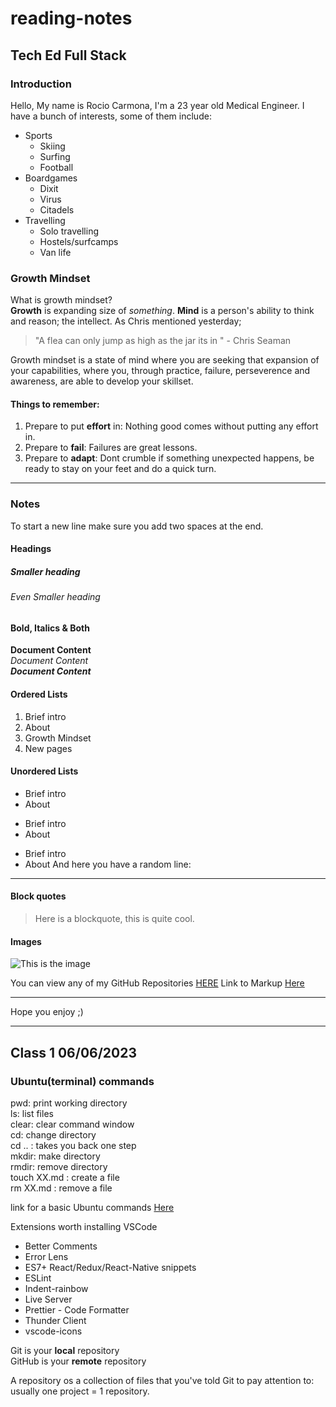 # reading-notes

## Tech Ed Full Stack

### Introduction
Hello, My name is Rocio Carmona, I'm a 23 year old Medical Engineer. I have a bunch of interests, some of them include:
* Sports
  * Skiing
  * Surfing
  * Football
* Boardgames
  * Dixit
  * Virus
  * Citadels
* Travelling
  * Solo travelling
  * Hostels/surfcamps
  * Van life

### Growth Mindset
What is growth mindset?  
**Growth** is expanding size of *something*. 
**Mind** is a person's ability to think and reason; the intellect.
As Chris mentioned yesterday; 
> "A flea can only jump as high as the jar its in " - Chris Seaman  

Growth mindset is a state of mind where you are seeking that expansion of your capabilities, where you, through practice, failure, perseverence and awareness, are able to develop your skillset.

#### Things to remember:
1. Prepare to put **effort** in: Nothing good comes without putting any effort in.  
2. Prepare to **fail**: Failures are great lessons. 
3. Prepare to **adapt**: Dont crumble if something unexpected happens, be ready to stay on your feet and do a quick turn.

***

### Notes
To start a new line make sure you add two spaces at the end.  
#### Headings 
##### Smaller heading
###### Even Smaller heading

#### Bold, Italics & Both

**Document Content**  
*Document Content*  
_**Document Content**_  


#### Ordered Lists
1. Brief intro
2. About
3. Growth Mindset
4. New pages

#### Unordered Lists
- Brief intro
- About

* Brief intro
* About

+ Brief intro
+ About
And here you have a random line:
***

#### Block quotes
> Here is a blockquote, this is quite cool. 

#### Images 
![This is the image](https://myoctocat.com/assets/images/base-octocat.svg)

You can view any of my GitHub Repositories [HERE](https://github.com/Rocio29022000?tab=repositories)
Link to Markup [Here](https://docs.github.com/en/get-started/writing-on-github/getting-started-with-writing-and-formatting-on-github/basic-writing-and-formatting-syntax)

***
Hope you enjoy ;)

***

## Class 1 06/06/2023

### Ubuntu(terminal) commands  

pwd: print working directory  
ls: list files  
clear: clear command window  
cd: change directory  
cd .. : takes you back one step  
mkdir: make directory   
rmdir: remove directory   
touch XX.md : create a file  
rm XX.md : remove a file  

link for a basic Ubuntu commands [Here](https://maker.pro/linux/tutorial/basic-linux-commands-for-beginners)

Extensions worth installing VSCode
- Better Comments
- Error Lens
- ES7+ React/Redux/React-Native snippets
- ESLint
- Indent-rainbow
- Live Server
- Prettier - Code Formatter
- Thunder Client
- vscode-icons

Git is your **local** repository  
GitHub is your **remote** repository

A repository os a collection of files that you've told Git to pay attention to: 
usually one project = 1 repository.



